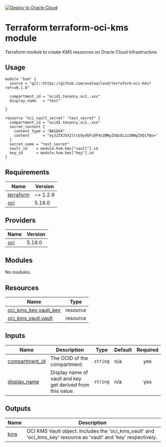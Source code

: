 [![Deploy to Oracle Cloud](https://oci-resourcemanager-plugin.plugins.oci.oraclecloud.com/latest/deploy-to-oracle-cloud.svg)](https://cloud.oracle.com/resourcemanager/stacks/create?zipUrl=https://github.com/avaloqcloud/terraform-oci-kms/archive/refs/tags/v0.1.0.zip)

# Terraform terraform-oci-kms module

Terraform module to create KMS resources on Oracle Cloud Infrastructure.

## Usage
```hcl
module "hsm" {
  source = "git::https://github.com/avaloqcloud/terraform-oci-kms?ref=v0.1.0"

  compartment_id = "ocid1.tenancy.oc1..xxx"
  display_name   = "test"

}

resource "oci_vault_secret" "test_secret" {
  compartment_id = "ocid1.tenancy.oc1..xxx"
  secret_content {
    content_type = "BASE64"
    content      = "eyJ2ZXJ5X2ltcG9ydGFudF9zZWNyZXQiOiJzZWNyZXQifQo="
  }
  secret_name = "test_secret"
  vault_id    = module.hsm.kms["vault"].id
  key_id      = module.hsm.kms["key"].id
}
```


## Requirements

| Name | Version |
|------|---------|
| <a name="requirement_terraform"></a> [terraform](#requirement\_terraform) | ~> 1.2.9 |
| <a name="requirement_oci"></a> [oci](#requirement\_oci) | 5.18.0 |

## Providers

| Name | Version |
|------|---------|
| <a name="provider_oci"></a> [oci](#provider\_oci) | 5.18.0 |

## Modules

No modules.

## Resources

| Name | Type |
|------|------|
| [oci_kms_key.vault_key](https://registry.terraform.io/providers/oracle/oci/5.18.0/docs/resources/kms_key) | resource |
| [oci_kms_vault.vault](https://registry.terraform.io/providers/oracle/oci/5.18.0/docs/resources/kms_vault) | resource |

## Inputs

| Name | Description | Type | Default | Required |
|------|-------------|------|---------|:--------:|
| <a name="input_compartment_id"></a> [compartment\_id](#input\_compartment\_id) | The OCID of the compartment. | `string` | n/a | yes |
| <a name="input_display_name"></a> [display\_name](#input\_display\_name) | Display name of vault and key get derived from this value. | `string` | n/a | yes |

## Outputs

| Name | Description |
|------|-------------|
| <a name="output_kms"></a> [kms](#output\_kms) | OCI KMS Vault object. Includes the 'oci\_kms\_vault' and 'oci\_kms\_key' resource as 'vault' and 'key' respectively. |